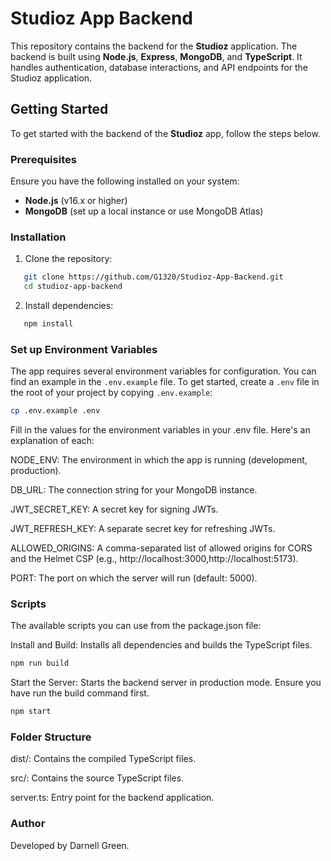 # Studioz App Backend

This repository contains the backend for the **Studioz** application. The backend is built using **Node.js**, **Express**, **MongoDB**, and **TypeScript**. It handles authentication, database interactions, and API endpoints for the Studioz application.

## Getting Started

To get started with the backend of the **Studioz** app, follow the steps below.

### Prerequisites

Ensure you have the following installed on your system:

- **Node.js** (v16.x or higher)
- **MongoDB** (set up a local instance or use MongoDB Atlas)

### Installation

1. Clone the repository:

```bash
   git clone https://github.com/G1320/Studioz-App-Backend.git
   cd studioz-app-backend
```

2. Install dependencies:

```bash
   npm install
```

### Set up Environment Variables

The app requires several environment variables for configuration. You can find an example in the `.env.example` file. To get started, create a `.env` file in the root of your project by copying `.env.example`:

```bash
cp .env.example .env
```

Fill in the values for the environment variables in your .env file. Here's an explanation of each:

NODE_ENV: The environment in which the app is running (development, production).

DB_URL: The connection string for your MongoDB instance.

JWT_SECRET_KEY: A secret key for signing JWTs.

JWT_REFRESH_KEY: A separate secret key for refreshing JWTs.

ALLOWED_ORIGINS: A comma-separated list of allowed origins for CORS and the Helmet CSP (e.g., http://localhost:3000,http://localhost:5173).

PORT: The port on which the server will run (default: 5000).

### Scripts

The available scripts you can use from the package.json file:

Install and Build: Installs all dependencies and builds the TypeScript files.

```bash
npm run build
```

Start the Server: Starts the backend server in production mode. Ensure you have run the build command first.

```bash
npm start
```

### Folder Structure

dist/: Contains the compiled TypeScript files.

src/: Contains the source TypeScript files.

server.ts: Entry point for the backend application.

### Author

Developed by Darnell Green.
